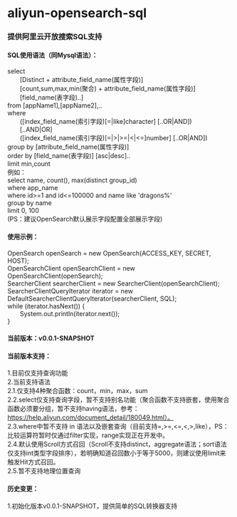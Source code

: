 # aliyun-opensearch-sql
### 提供阿里云开放搜索SQL支持

#### SQL使用语法（同Mysql语法）：  
select  
&ensp;&ensp;&ensp;&ensp;[Distinct + attribute_field_name(属性字段)]  
&ensp;&ensp;&ensp;&ensp;[count,sum,max,min(聚合) + attribute_field_name(属性字段)]  
&ensp;&ensp;&ensp;&ensp;[field_name(表字段)..]  
from [appName1],[appName2],..  
where  
&ensp;&ensp;&ensp;&ensp;([index_field_name(索引字段)[=|like]character] [..OR|AND])  
&ensp;&ensp;&ensp;&ensp;[..AND|OR]  
&ensp;&ensp;&ensp;&ensp;([index_field_name(索引字段)[=|>|>=|<|<=]number] [..OR|AND])  
group by [attribute_field_name(属性字段)]  
order by [field_name(表字段)] [asc|desc]..  
limit min,count  
例如：  
select name, count(), max(distinct group_id)  
where app_name  
where id>=1 and id<=100000 and name like 'dragons%'  
group by name  
limit 0, 100  
(PS：建议OpenSearch默认展示字段配置全部展示字段)  
#### 使用示例：  
OpenSearch openSearch = new OpenSearch(ACCESS_KEY, SECRET, HOST);  
OpenSearchClient openSearchClient = new OpenSearchClient(openSearch);  
SearcherClient searcherClient = new SearcherClient(openSearchClient);  
SearcherClientQueryIterator iterator = new DefaultSearcherClientQueryIterator(searcherClient, SQL);  
while (iterator.hasNext()) {  
&ensp;&ensp;&ensp;&ensp;System.out.println(iterator.next());  
}  
#### 当前版本：v0.0.1-SNAPSHOT  
#### 当前版本支持：  
1.目前仅支持查询功能  
2.当前支持语法  
  2.1.仅支持4种聚合函数：count，min，max，sum  
  2.2.select仅支持查询字段，暂不支持别名功能（聚合函数不支持嵌套，使用聚合函数必须要分组，暂不支持having语法，参考：https://help.aliyun.com/document_detail/180049.html）。  
  2.3.where中暂不支持 in 语法以及嵌套查询（目前支持=,>=,<=,<,>,like），PS：比较运算符暂时仅通过filter实现，range实现正在开发中。  
  2.4.默认使用Scroll方式召回（Scroll不支持distinct，aggregate语法；sort语法仅支持int类型字段排序），若明确知道召回数小于等于5000，则建议使用limit来触发Hit方式召回。  
  2.5.暂不支持地理位置查询  
#### 历史变更：  
1.初始化版本v0.0.1-SNAPSHOT，提供简单的SQL转换器支持  
